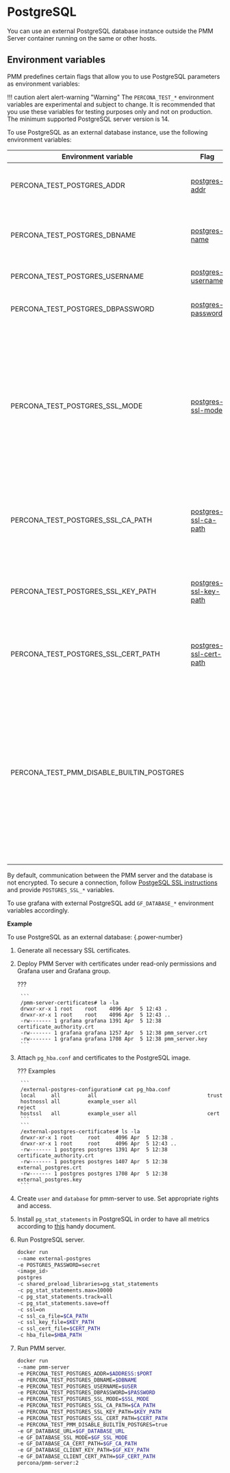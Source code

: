 # PostgreSQL

You can use an external PostgreSQL database instance outside the PMM Server container running on the same or other hosts.

## Environment variables

PMM predefines certain flags that allow you to use PostgreSQL parameters as environment variables:

!!! caution alert alert-warning "Warning"
    The `PERCONA_TEST_*` environment variables are experimental and subject to change. It is recommended that you use these variables for testing purposes only and not on production. The minimum supported PostgreSQL server version is 14.

To use PostgreSQL as an external database instance, use the following environment variables:

| Environment variable         | Flag                                                                                                    | Description                                                                                                                                                                                      |
| ---------------------------- | ------------------------------------------------------------------------------------------------------- | ------------------------------------------------------------------------------------------------------------------------------------------------------------------------------------------------ |
| PERCONA_TEST_POSTGRES_ADDR                | [postgres-addr](https://www.postgresql.org/docs/14/libpq-connect.html#LIBPQ-CONNECT-HOST)               | Hostname and port for external PostgreSQL database.                                                                                                                                              |
| PERCONA_TEST_POSTGRES_DBNAME              | [postgres-name](https://www.postgresql.org/docs/14/libpq-connect.html#LIBPQ-CONNECT-DBNAME)             | Database name for external or internal PostgreSQL database.                                                                                                                                      |
| PERCONA_TEST_POSTGRES_USERNAME            | [postgres-username](https://www.postgresql.org/docs/14/libpq-connect.html#LIBPQ-CONNECT-USER)           | PostgreSQL user name to connect as.                                                                                                                                                              |
| PERCONA_TEST_POSTGRES_DBPASSWORD          | [postgres-password](https://www.postgresql.org/docs/14/libpq-connect.html#LIBPQ-CONNECT-PASSWORD)       | Password to be used for database authentication.                                                                                                                                                 |
| PERCONA_TEST_POSTGRES_SSL_MODE            | [postgres-ssl-mode](https://www.postgresql.org/docs/14/libpq-connect.html#LIBPQ-CONNECT-SSLMODE)        | This option determines whether or with what priority a secure SSL TCP/IP connection will be negotiated with the database. Currently supported: `disable`, `require`, `verify-ca`, `verify-full`. |
| PERCONA_TEST_POSTGRES_SSL_CA_PATH         | [postgres-ssl-ca-path](https://www.postgresql.org/docs/14/libpq-connect.html#LIBPQ-CONNECT-SSLROOTCERT) | This parameter specifies the name of a file containing SSL certificate authority (CA) certificate(s).                                                                                            |
| PERCONA_TEST_POSTGRES_SSL_KEY_PATH        | [postgres-ssl-key-path](https://www.postgresql.org/docs/14/libpq-connect.html#LIBPQ-CONNECT-SSLKEY)     | This parameter specifies the location for the secret key used for the client certificate.                                                                                                        |
| PERCONA_TEST_POSTGRES_SSL_CERT_PATH       | [postgres-ssl-cert-path](https://www.postgresql.org/docs/14/libpq-connect.html#LIBPQ-CONNECT-SSLCERT)   | This parameter specifies the file name of the client SSL certificate.                                                                                                                            |
| PERCONA_TEST_PMM_DISABLE_BUILTIN_POSTGRES |                                                                                                         | Environment variable to disable built-in PMM server database. Note that Grafana depends on built-in PostgreSQL. And if the value of this variable is "true", then it is necessary to pass all the parameters associated with Grafana to use external PostgreSQL.                                                                                                                                    |

By default, communication between the PMM server and the database is not encrypted. To secure a connection, follow [PostgeSQL SSL instructions](https://www.postgresql.org/docs/14/ssl-tcp.html) and provide `POSTGRES_SSL_*` variables.

To use grafana with external PostgreSQL add `GF_DATABASE_*` environment variables accordingly.

**Example**

To use PostgreSQL as an external database:
{.power-number}

1. Generate all necessary SSL certificates.
2. Deploy PMM Server with certificates under read-only permissions and Grafana user and Grafana group.

    ??? 

        ```
        /pmm-server-certificates# la -la
        drwxr-xr-x 1 root    root    4096 Apr  5 12:43 .
        drwxr-xr-x 1 root    root    4096 Apr  5 12:43 ..
        -rw------- 1 grafana grafana 1391 Apr  5 12:38 certificate_authority.crt
        -rw------- 1 grafana grafana 1257 Apr  5 12:38 pmm_server.crt
        -rw------- 1 grafana grafana 1708 Apr  5 12:38 pmm_server.key
        ```

3. Attach `pg_hba.conf` and certificates to the PostgreSQL image.

    ??? Examples

        ```
        /external-postgres-configuration# cat pg_hba.conf 
        local     all         all                                    trust
        hostnossl all         example_user all                       reject
        hostssl   all         example_user all                       cert
        ```
        ```
        /external-postgres-certificates# ls -la
        drwxr-xr-x 1 root     root     4096 Apr  5 12:38 .
        drwxr-xr-x 1 root     root     4096 Apr  5 12:43 ..
        -rw------- 1 postgres postgres 1391 Apr  5 12:38 certificate_authority.crt
        -rw------- 1 postgres postgres 1407 Apr  5 12:38 external_postgres.crt
        -rw------- 1 postgres postgres 1708 Apr  5 12:38 external_postgres.key
        ```
    
4. Create `user` and `database` for pmm-server to use. Set appropriate rights and access.

5. Install `pg_stat_statements` in PostgreSQL in order to have all metrics according to [this](../setting-up/client/postgresql.md) handy document.

6. Run PostgreSQL server.

    ```sh
    docker run
    --name external-postgres
    -e POSTGRES_PASSWORD=secret
    <image_id>
    postgres
    -c shared_preload_libraries=pg_stat_statements
    -c pg_stat_statements.max=10000
    -c pg_stat_statements.track=all
    -c pg_stat_statements.save=off
    -c ssl=on
    -c ssl_ca_file=$CA_PATH
    -c ssl_key_file=$KEY_PATH
    -c ssl_cert_file=$CERT_PATH
    -c hba_file=$HBA_PATH
    ```

7. Run PMM server.

    ```sh
    docker run 
    --name pmm-server 
    -e PERCONA_TEST_POSTGRES_ADDR=$ADDRESS:$PORT
    -e PERCONA_TEST_POSTGRES_DBNAME=$DBNAME
    -e PERCONA_TEST_POSTGRES_USERNAME=$USER
    -e PERCONA_TEST_POSTGRES_DBPASSWORD=$PASSWORD
    -e PERCONA_TEST_POSTGRES_SSL_MODE=$SSL_MODE
    -e PERCONA_TEST_POSTGRES_SSL_CA_PATH=$CA_PATH
    -e PERCONA_TEST_POSTGRES_SSL_KEY_PATH=$KEY_PATH
    -e PERCONA_TEST_POSTGRES_SSL_CERT_PATH=$CERT_PATH 
    -e PERCONA_TEST_PMM_DISABLE_BUILTIN_POSTGRES=true
    -e GF_DATABASE_URL=$GF_DATABASE_URL
    -e GF_DATABASE_SSL_MODE=$GF_SSL_MODE
    -e GF_DATABASE_CA_CERT_PATH=$GF_CA_PATH
    -e GF_DATABASE_CLIENT_KEY_PATH=$GF_KEY_PATH
    -e GF_DATABASE_CLIENT_CERT_PATH=$GF_CERT_PATH
    percona/pmm-server:2
    ```
